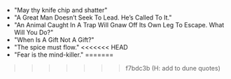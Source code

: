 * "May thy knife chip and shatter"
* "A Great Man Doesn’t Seek To Lead. He’s Called To It."
* "An Animal Caught In A Trap Will Gnaw Off Its Own Leg To Escape. What Will You Do?"
* "When Is A Gift Not A Gift?"
* "The spice must flow."
<<<<<<< HEAD
* "Fear is the mind-killer."
=======
>>>>>>> f7bdc3b (H: add to dune quotes)
